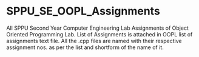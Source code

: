 # SPPU_SE_OOPL_Assignments
All SPPU Second Year Computer Engineering Lab Assignments of Object Oriented Programming Lab.
List of Assignments is attached in OOPL list of assignments text file.
All the .cpp files are named with their respective assignment nos. as per the list and shortform of the name of it.

